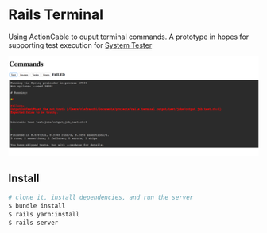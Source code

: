 # Rails Terminal

Using ActionCable to ouput terminal commands.  A prototype in hopes for supporting test execution for [System Tester](https://github.com/rlafranchi/system_tester)

![Screenshot](/screenshot.png)

## Install

```bash
# clone it, install dependencies, and run the server
$ bundle install
$ rails yarn:install
$ rails server
```
